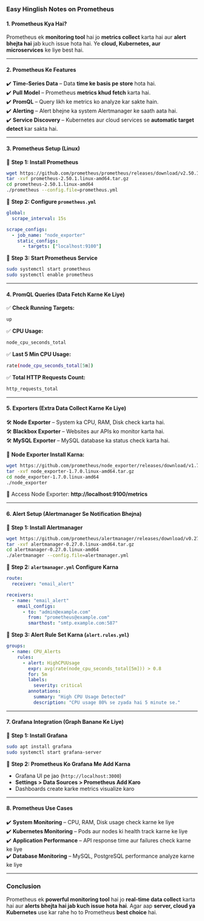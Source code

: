 ### **Easy Hinglish Notes on Prometheus**  

#### **1. Prometheus Kya Hai?**  
Prometheus ek **monitoring tool** hai jo **metrics collect** karta hai aur **alert bhejta hai** jab kuch issue hota hai. Ye **cloud, Kubernetes, aur microservices** ke liye best hai.  

---

#### **2. Prometheus Ke Features**  

✔️ **Time-Series Data** – Data **time ke basis pe store** hota hai.  
✔️ **Pull Model** – Prometheus **metrics khud fetch** karta hai.  
✔️ **PromQL** – Query likh ke metrics ko analyze kar sakte hain.  
✔️ **Alerting** – Alert bhejne ka system Alertmanager ke saath aata hai.  
✔️ **Service Discovery** – Kubernetes aur cloud services se **automatic target detect** kar sakta hai.  

---

#### **3. Prometheus Setup (Linux)**  

📌 **Step 1: Install Prometheus**  
```sh
wget https://github.com/prometheus/prometheus/releases/download/v2.50.1/prometheus-2.50.1.linux-amd64.tar.gz
tar -xvf prometheus-2.50.1.linux-amd64.tar.gz
cd prometheus-2.50.1.linux-amd64
./prometheus --config.file=prometheus.yml
```

📌 **Step 2: Configure `prometheus.yml`**  
```yaml
global:
  scrape_interval: 15s

scrape_configs:
  - job_name: "node_exporter"
    static_configs:
      - targets: ["localhost:9100"]
```

📌 **Step 3: Start Prometheus Service**  
```sh
sudo systemctl start prometheus
sudo systemctl enable prometheus
```

---

#### **4. PromQL Queries (Data Fetch Karne Ke Liye)**  

✅ **Check Running Targets:**  
```sh
up
```
✅ **CPU Usage:**  
```sh
node_cpu_seconds_total
```
✅ **Last 5 Min CPU Usage:**  
```sh
rate(node_cpu_seconds_total[5m])
```
✅ **Total HTTP Requests Count:**  
```sh
http_requests_total
```

---

#### **5. Exporters (Extra Data Collect Karne Ke Liye)**  

🛠️ **Node Exporter** – System ka CPU, RAM, Disk check karta hai.  
🛠️ **Blackbox Exporter** – Websites aur APIs ko monitor karta hai.  
🛠️ **MySQL Exporter** – MySQL database ka status check karta hai.  

📌 **Node Exporter Install Karna:**  
```sh
wget https://github.com/prometheus/node_exporter/releases/download/v1.7.0/node_exporter-1.7.0.linux-amd64.tar.gz
tar -xvf node_exporter-1.7.0.linux-amd64.tar.gz
cd node_exporter-1.7.0.linux-amd64
./node_exporter
```
🔗 Access Node Exporter: **http://localhost:9100/metrics**  

---

#### **6. Alert Setup (Alertmanager Se Notification Bhejna)**  

📌 **Step 1: Install Alertmanager**  
```sh
wget https://github.com/prometheus/alertmanager/releases/download/v0.27.0/alertmanager-0.27.0.linux-amd64.tar.gz
tar -xvf alertmanager-0.27.0.linux-amd64.tar.gz
cd alertmanager-0.27.0.linux-amd64
./alertmanager --config.file=alertmanager.yml
```

📌 **Step 2: `alertmanager.yml` Configure Karna**  
```yaml
route:
  receiver: "email_alert"

receivers:
  - name: "email_alert"
    email_configs:
      - to: "admin@example.com"
        from: "prometheus@example.com"
        smarthost: "smtp.example.com:587"
```

📌 **Step 3: Alert Rule Set Karna (`alert.rules.yml`)**  
```yaml
groups:
  - name: CPU_Alerts
    rules:
      - alert: HighCPUUsage
        expr: avg(rate(node_cpu_seconds_total[5m])) > 0.8
        for: 5m
        labels:
          severity: critical
        annotations:
          summary: "High CPU Usage Detected"
          description: "CPU usage 80% se zyada hai 5 minute se."
```

---

#### **7. Grafana Integration (Graph Banane Ke Liye)**  

📌 **Step 1: Install Grafana**  
```sh
sudo apt install grafana
sudo systemctl start grafana-server
```
📌 **Step 2: Prometheus Ko Grafana Me Add Karna**  
- Grafana UI pe jao (`http://localhost:3000`)  
- **Settings > Data Sources > Prometheus Add Karo**  
- Dashboards create karke metrics visualize karo  

---

#### **8. Prometheus Use Cases**  

✔️ **System Monitoring** – CPU, RAM, Disk usage check karne ke liye  
✔️ **Kubernetes Monitoring** – Pods aur nodes ki health track karne ke liye  
✔️ **Application Performance** – API response time aur failures check karne ke liye  
✔️ **Database Monitoring** – MySQL, PostgreSQL performance analyze karne ke liye  

---

### **Conclusion**  
Prometheus ek **powerful monitoring tool** hai jo **real-time data collect** karta hai aur **alerts bhejta hai jab kuch issue hota hai**. Agar aap **server, cloud ya Kubernetes** use kar rahe ho to Prometheus **best choice** hai.  


